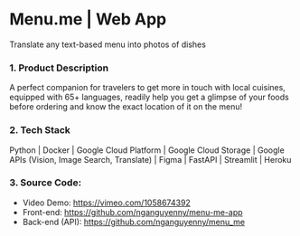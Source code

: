 # **Menu.me** | Web App
Translate any text-based menu into photos of dishes

### 1. Product Description
A perfect companion for travelers to get more in touch with local cuisines, equipped with 65+ languages, readily help you get a glimpse of your foods before ordering and know the exact location of it on the menu!

### 2. Tech Stack
Python | Docker | Google Cloud Platform | Google Cloud Storage | Google APIs (Vision, Image Search, Translate) | Figma | FastAPI | Streamlit | Heroku

### 3. Source Code:
- Video Demo: https://vimeo.com/1058674392
- Front-end: https://github.com/nganguyenny/menu-me-app      
- Back-end (API): https://github.com/nganguyenny/menu_me
